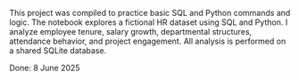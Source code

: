 This project was compiled to practice basic SQL and Python commands and logic.
The notebook explores a fictional HR dataset using SQL and Python. 
I analyze employee tenure, salary growth, departmental structures, attendance behavior, and project engagement. 
All analysis is performed on a shared SQLite database.

Done: 8 June 2025
